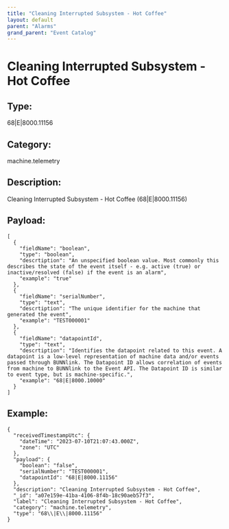 ```yaml
---
title: "Cleaning Interrupted Subsystem - Hot Coffee"
layout: default
parent: "Alarms"
grand_parent: "Event Catalog"
---
```


# Cleaning Interrupted Subsystem - Hot Coffee

## Type:

68\|E\|8000.11156

## Category:

machine.telemetry

## Description: 

Cleaning Interrupted Subsystem - Hot Coffee (68\|E\|8000.11156)

## Payload:

```
[
  {
    "fieldName": "boolean",
    "type": "boolean",
    "descrtiption": "An unspecified boolean value. Most commonly this describes the state of the event itself - e.g. active (true) or inactive/resolved (false) if the event is an alarm",
    "example": "true"
  },
  {
    "fieldName": "serialNumber",
    "type": "text",
    "descrtiption": "The unique identifier for the machine that generated the event",
    "example": "TEST000001"
  },
  {
    "fieldName": "datapointId",
    "type": "text",
    "descrtiption": "Identifies the datapoint related to this event. A datapoint is a low-level representation of machine data and/or events passed through BUNNlink. The Datapoint ID allows correlation of events from machine to BUNNlink to the Event API. The Datapoint ID is similar to event type, but is machine-specific.",
    "example": "68|E|8000.10000"
  }
]
```

## Example:

```
{
  "receivedTimestampUtc": {
    "dateTime": "2023-07-10T21:07:43.000Z",
    "zone": "UTC"
  },
  "payload": {
    "boolean": "false",
    "serialNumber": "TEST000001",
    "datapointId": "68|E|8000.11156"
  },
  "description": "Cleaning Interrupted Subsystem - Hot Coffee",
  "_id": "a07e159e-41ba-4106-8f4b-18c90aeb57f3",
  "label": "Cleaning Interrupted Subsystem - Hot Coffee",
  "category": "machine.telemetry",
  "type": "68\\|E\\|8000.11156"
}
```
